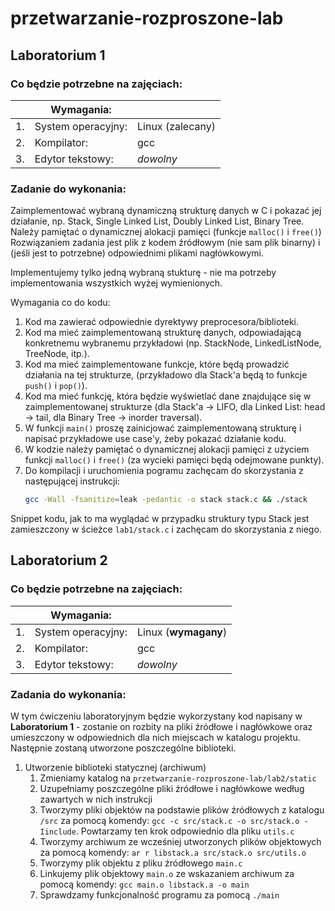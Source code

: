 # przetwarzanie-rozproszone-lab

## Laboratorium 1

### Co będzie potrzebne na zajęciach:
|   | Wymagania:            |                   |
|---|---                    |---                |
|1. | System operacyjny:    | Linux (zalecany)  |
|2. | Kompilator:           | gcc               |
|3. | Edytor tekstowy:      | <i> dowolny </i>  |

### Zadanie do wykonania:

Zaimplementować wybraną dynamiczną strukturę danych w C i pokazać jej działanie, np. Stack, Single Linked List, Doubly Linked List, Binary Tree. Należy pamiętać o dynamicznej alokacji pamięci (funkcje `malloc()` i `free()`) Rozwiązaniem zadania jest plik z kodem źródłowym (nie sam plik binarny) i (jeśli jest to potrzebne) odpowiednimi plikami nagłówkowymi.

Implementujemy tylko jedną wybraną stukturę - nie ma potrzeby implementowania wszystkich wyżej wymienionych.

Wymagania co do kodu:

1. Kod ma zawierać odpowiednie dyrektywy preprocesora/biblioteki.
2. Kod ma mieć zaimplementowaną strukturę danych, odpowiadającą konkretnemu wybranemu przykładowi (np. StackNode, LinkedListNode, TreeNode, itp.).
3. Kod ma mieć zaimplementowane funkcje, które będą prowadzić działania na tej strukturze, (przykładowo dla Stack'a będą to funkcje `push()` i `pop()`).
4. Kod ma mieć funkcję, która będzie wyświetlać dane znajdujące się w zaimplementowanej strukturze (dla Stack'a -> LIFO, dla Linked List: head -> tail, dla Binary Tree -> inorder traversal).
5. W funkcji `main()` proszę zainicjować zaimplementowaną strukturę i napisać przykładowe use case'y, żeby pokazać działanie kodu.
6. W kodzie należy pamiętać o dynamicznej alokacji pamięci z użyciem funkcji `malloc()` i `free()` (za wycieki pamięci będą odejmowane punkty).
7. Do kompilacji i uruchomienia pogramu zachęcam do skorzystania z następującej instrukcji:
    ```bash
    gcc -Wall -fsanitize=leak -pedantic -o stack stack.c && ./stack
    ```

Snippet kodu, jak to ma wyglądać w przypadku struktury typu Stack jest zamieszczony w ścieżce `lab1/stack.c` i zachęcam do skorzystania z niego.

## Laboratorium 2

### Co będzie potrzebne na zajęciach:
|   | Wymagania:            |                           |
|---|---                    |---                        |
|1. | System operacyjny:    | Linux (<b>wymagany</b>)   |
|2. | Kompilator:           | gcc                       |
|3. | Edytor tekstowy:      | <i> dowolny </i>          |

### Zadania do wykonania:

W tym ćwiczeniu laboratoryjnym będzie wykorzystany kod napisany w <b>Laboratorium 1</b> - zostanie on rozbity na pliki źródłowe i nagłówkowe
oraz umieszczony w odpowiednich dla nich miejscach w katalogu projektu. Następnie zostaną utworzone poszczególne biblioteki.

1. Utworzenie biblioteki statycznej (archiwum)
   1. Zmieniamy katalog na `przetwarzanie-rozproszone-lab/lab2/static`
   2. Uzupełniamy poszczególne pliki źródłowe i nagłówkowe według zawartych w nich instrukcji
   3. Tworzymy pliki objektów na podstawie plików źródłowych z katalogu `/src` za pomocą komendy: 
        `gcc -c src/stack.c -o src/stack.o -Iinclude`. Powtarzamy ten krok odpowiednio dla pliku `utils.c`
   4. Tworzymy archiwum ze wcześniej utworzonych plików objektowych za pomocą komendy:
        `ar r libstack.a src/stack.o src/utils.o`
   5. Tworzymy plik objektu z pliku źródłowego `main.c`
   6. Linkujemy plik objektowy `main.o` ze wskazaniem archiwum za pomocą komendy:
        `gcc main.o libstack.a -o main`
   7. Sprawdzamy funkcjonalność programu za pomocą `./main`
